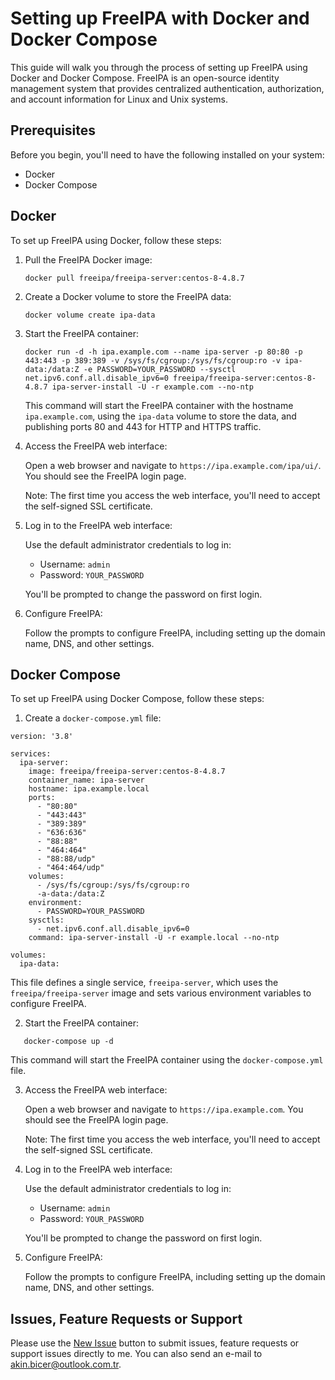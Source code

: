 # Setting up FreeIPA with Docker and Docker Compose

This guide will walk you through the process of setting up FreeIPA using Docker and Docker Compose. FreeIPA is an open-source identity management system that provides centralized authentication, authorization, and account information for Linux and Unix systems.

## Prerequisites

Before you begin, you'll need to have the following installed on your system:

- Docker
- Docker Compose

## Docker

To set up FreeIPA using Docker, follow these steps:

1. Pull the FreeIPA Docker image:

   ```
   docker pull freeipa/freeipa-server:centos-8-4.8.7
   ```

2. Create a Docker volume to store the FreeIPA data:

   ```
   docker volume create ipa-data
   ```

3. Start the FreeIPA container:

   ```
   docker run -d -h ipa.example.com --name ipa-server -p 80:80 -p 443:443 -p 389:389 -v /sys/fs/cgroup:/sys/fs/cgroup:ro -v ipa-data:/data:Z -e PASSWORD=YOUR_PASSWORD --sysctl net.ipv6.conf.all.disable_ipv6=0 freeipa/freeipa-server:centos-8-4.8.7 ipa-server-install -U -r example.com --no-ntp
   ```

   This command will start the FreeIPA container with the hostname `ipa.example.com`, using the `ipa-data` volume to store the data, and publishing ports 80 and 443 for HTTP and HTTPS traffic.

4. Access the FreeIPA web interface:

   Open a web browser and navigate to `https://ipa.example.com/ipa/ui/`. You should see the FreeIPA login page.

   Note: The first time you access the web interface, you'll need to accept the self-signed SSL certificate.

5. Log in to the FreeIPA web interface:

   Use the default administrator credentials to log in:

   - Username: `admin`
   - Password: `YOUR_PASSWORD`

   You'll be prompted to change the password on first login.

6. Configure FreeIPA:

   Follow the prompts to configure FreeIPA, including setting up the domain name, DNS, and other settings.

## Docker Compose

To set up FreeIPA using Docker Compose, follow these steps:

1. Create a `docker-compose.yml` file:

```
version: '3.8'

services:
  ipa-server:
    image: freeipa/freeipa-server:centos-8-4.8.7
    container_name: ipa-server
    hostname: ipa.example.local
    ports:
      - "80:80"
      - "443:443"
      - "389:389"
      - "636:636"
      - "88:88"
      - "464:464"
      - "88:88/udp"
      - "464:464/udp"
    volumes:
      - /sys/fs/cgroup:/sys/fs/cgroup:ro
      -a-data:/data:Z
    environment:
      - PASSWORD=YOUR_PASSWORD
    sysctls:
      - net.ipv6.conf.all.disable_ipv6=0
    command: ipa-server-install -U -r example.local --no-ntp

volumes:
  ipa-data:
```

   This file defines a single service, `freeipa-server`, which uses the `freeipa/freeipa-server` image and sets various environment variables to configure FreeIPA.

2. Start the FreeIPA container:

```
   docker-compose up -d
```

   This command will start the FreeIPA container using the `docker-compose.yml` file.

3. Access the FreeIPA web interface:

   Open a web browser and navigate to `https://ipa.example.com`. You should see the FreeIPA login page.

   Note: The first time you access the web interface, you'll need to accept the self-signed SSL certificate.

4. Log in to the FreeIPA web interface:

   Use the default administrator credentials to log in:

   - Username: `admin`
   - Password: `YOUR_PASSWORD`

   You'll be prompted to change the password on first login.

5. Configure FreeIPA:

   Follow the prompts to configure FreeIPA, including setting up the domain name, DNS, and other settings.

## Issues, Feature Requests or Support
Please use the [New Issue](https://github.com/akinbicer/docker-freeipa/issues/new) button to submit issues, feature requests or support issues directly to me. You can also send an e-mail to akin.bicer@outlook.com.tr.
